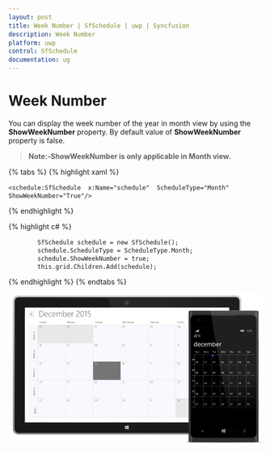 ```yaml
---
layout: post
title: Week Number | SfSchedule | uwp | Syncfusion
description: Week Number
platform: uwp
control: SfSchedule
documentation: ug
---
```


# Week Number

You can display the week number of the year in month view by using the **ShowWeekNumber** property. By default value of **ShowWeekNumber** property is false.

>**Note:-ShowWeekNumber is only applicable in Month view.**

{% tabs %}
{% highlight xaml %}

    <schedule:SfSchedule  x:Name="schedule"  ScheduleType="Month"  ShowWeekNumber="True"/>
    
{% endhighlight %}

{% highlight c# %}

            SfSchedule schedule = new SfSchedule();
            schedule.ScheduleType = ScheduleType.Month;
            schedule.ShowWeekNumber = true;
            this.grid.Children.Add(schedule);

{% endhighlight %}
{% endtabs %}

![](Week_Number_images/Week_Number_img1.png)

